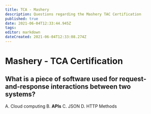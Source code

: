 ```yaml
---
title: TCA - Mashery
description: Questions regarding the Mashery TAC Certification
published: true
date: 2021-06-04T12:33:44.945Z
tags: 
editor: markdown
dateCreated: 2021-06-04T12:33:08.274Z
---
```


# Mashery - TCA Certification

## What is a  piece of software used for request-and-response interactions between two systems?

A. Cloud computing
B. **APIs**
C. JSON
D. HTTP Methods

